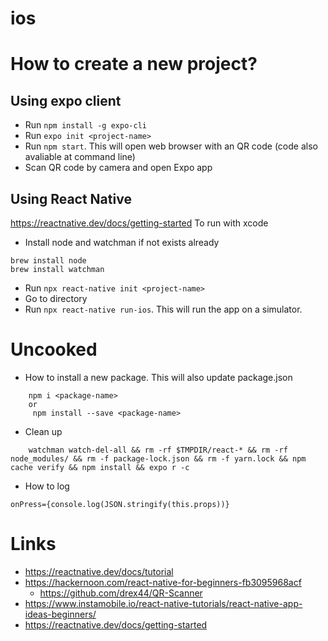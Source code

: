 # ios

# How to create a new project?


## Using expo client
* Run `npm install -g expo-cli`
* Run `expo init <project-name>`
* Run `npm start`. This will open web browser with an QR code (code also avaliable at command line)
* Scan QR code by camera and open Expo app

## Using React Native
https://reactnative.dev/docs/getting-started
To run with xcode
* Install node and watchman if not exists already
```
brew install node
brew install watchman
```
* Run `npx react-native init <project-name>`
* Go to directory
* Run `npx react-native run-ios`. This will run the app on a simulator.

# Uncooked

* How to install a new package. This will also update package.json
```
	npm i <package-name> 
	or
	 npm install --save <package-name>
```
* Clean up
```
	watchman watch-del-all && rm -rf $TMPDIR/react-* && rm -rf node_modules/ && rm -f package-lock.json && rm -f yarn.lock && npm cache verify && npm install && expo r -c
```
* How to log
```
onPress={console.log(JSON.stringify(this.props))}
```

# Links

* https://reactnative.dev/docs/tutorial
* https://hackernoon.com/react-native-for-beginners-fb3095968acf
	* https://github.com/drex44/QR-Scanner
* https://www.instamobile.io/react-native-tutorials/react-native-app-ideas-beginners/
* https://reactnative.dev/docs/getting-started

